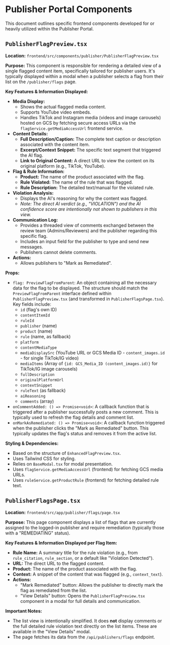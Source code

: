 # Publisher Portal Components

This document outlines specific frontend components developed for or heavily utilized within the Publisher Portal.

## `PublisherFlagPreview.tsx`

**Location:** `frontend/src/components/publisher/PublisherFlagPreview.tsx`

**Purpose:**
This component is responsible for rendering a detailed view of a single flagged content item, specifically tailored for publisher users. It's typically displayed within a modal when a publisher selects a flag from their list on the `/publisher/flags` page.

**Key Features & Information Displayed:**

*   **Media Display:**
    *   Shows the actual flagged media content.
    *   Supports YouTube video embeds.
    *   Handles TikTok and Instagram media (videos and image carousels) hosted on GCS by fetching secure access URLs via the `flagService.getMediaAccessUrl` frontend service.
*   **Content Details:**
    *   **Full Description/Caption:** The complete text caption or description associated with the content item.
    *   **Excerpt/Context Snippet:** The specific text segment that triggered the AI flag.
    *   **Link to Original Content:** A direct URL to view the content on its original platform (e.g., TikTok, YouTube).
*   **Flag & Rule Information:**
    *   **Product:** The name of the product associated with the flag.
    *   **Rule Violated:** The name of the rule that was flagged.
    *   **Rule Description:** The detailed text/manual for the violated rule.
*   **Violation Analysis:**
    *   Displays the AI's reasoning for why the content was flagged.
    *   *Note: The direct AI verdict (e.g., "VIOLATION") and the AI confidence score are intentionally not shown to publishers in this view.*
*   **Communication Log:**
    *   Provides a threaded view of comments exchanged between the review team (Admins/Reviewers) and the publisher regarding this specific flag.
    *   Includes an input field for the publisher to type and send new messages.
    *   Publishers cannot delete comments.
*   **Actions:**
    *   Allows publishers to "Mark as Remediated".

**Props:**

*   `flag: PreviewFlagFromParent`: An object containing all the necessary data for the flag to be displayed. The structure should match the `PreviewFlagFromParent` interface defined within `PublisherFlagPreview.tsx` (and transformed in `PublisherFlagsPage.tsx`). Key fields include:
    *   `id` (flag's own ID)
    *   `contentItemId`
    *   `ruleId`
    *   `publisher` (name)
    *   `product` (name)
    *   `rule` (name, as fallback)
    *   `platform`
    *   `contentMediaType`
    *   `mediaDisplaySrc` (YouTube URL or GCS Media ID - `content_images.id` - for single TikTok/IG video)
    *   `mediaItems` (Array of `{id: GCS_Media_ID (content_images.id)}` for TikTok/IG image carousels)
    *   `fullDescription`
    *   `originalPlatformUrl`
    *   `contextSnippet`
    *   `ruleText` (as fallback)
    *   `aiReasoning`
    *   `comments` (array)
*   `onCommentAdded: () => Promise<void>`: A callback function that is triggered after a publisher successfully posts a new comment. This is typically used to refresh the flag details and comment list.
*   `onMarkAsRemediated: () => Promise<void>`: A callback function triggered when the publisher clicks the "Mark as Remediated" button. This typically updates the flag's status and removes it from the active list.

**Styling & Dependencies:**
*   Based on the structure of `EnhancedFlagPreview.tsx`.
*   Uses Tailwind CSS for styling.
*   Relies on `BaseModal.tsx` for modal presentation.
*   Uses `flagService.getMediaAccessUrl` (frontend) for fetching GCS media URLs.
*   Uses `ruleService.getProductRule` (frontend) for fetching detailed rule text.

## `PublisherFlagsPage.tsx`

**Location:** `frontend/src/app/publisher/flags/page.tsx`

**Purpose:**
This page component displays a list of flags that are currently assigned to the logged-in publisher and require remediation (typically those with a "REMEDIATING" status).

**Key Features & Information Displayed per Flag Item:**

*   **Rule Name:** A summary title for the rule violation (e.g., from `rule_citation`, `rule_section`, or a default like "Violation Detected").
*   **URL:** The direct URL to the flagged content.
*   **Product:** The name of the product associated with the flag.
*   **Context:** A snippet of the content that was flagged (e.g., `context_text`).
*   **Actions:**
    *   "Mark Remediated" button: Allows the publisher to directly mark the flag as remediated from the list.
    *   "View Details" button: Opens the `PublisherFlagPreview.tsx` component in a modal for full details and communication.

**Important Notes:**
*   The list view is intentionally simplified. It does **not** display comments or the full detailed rule violation text directly on the list items. These are available in the "View Details" modal.
*   The page fetches its data from the `/api/publishers/flags` endpoint.
